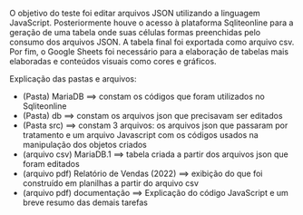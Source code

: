 O objetivo do teste foi editar arquivos JSON utilizando a linguagem JavaScript. Posteriormente houve o acesso à plataforma Sqliteonline para a geração de uma tabela onde suas células formas preenchidas pelo consumo dos arquivos JSON. A tabela final foi exportada como arquivo csv. Por fim, o Google Sheets foi necessário para a elaboração de tabelas mais elaboradas e conteúdos visuais como cores e gráficos.

Explicação das pastas e arquivos:

- (Pasta) MariaDB ==> constam os códigos que foram utilizados no Sqliteonline
- (Pasta) db ==> constam os arquivos json que precisavam ser editados
- (Pasta src) ==> constam 3 arquivos: os arquivos json que passaram por tratamento e um arquivo Javascript com os códigos usados na manipulação dos objetos criados
- (arquivo csv) MariaDB.1 ==> tabela criada a partir dos arquivos json que foram editados
- (arquivo pdf) Relatório de Vendas (2022) ==> exibição do que foi construído em planilhas a partir do arquivo csv
- (arquivo pdf) documentação ==> Explicação do código JavaScript e um breve resumo das demais tarefas
